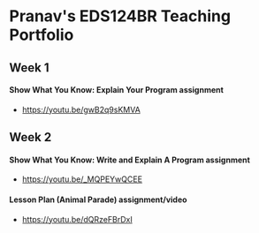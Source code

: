 # Pranav's EDS124BR Teaching Portfolio

## Week 1
#### Show What You Know: Explain Your Program assignment
* https://youtu.be/gwB2q9sKMVA

## Week 2
#### Show What You Know: Write and Explain A Program assignment
* https://youtu.be/_MQPEYwQCEE

#### Lesson Plan (Animal Parade) assignment/video
* https://youtu.be/dQRzeFBrDxI

